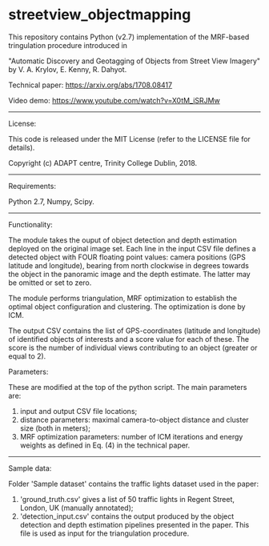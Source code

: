 # streetview_objectmapping

This repository contains Python (v2.7) implementation of the MRF-based tringulation procedure introduced in

"Automatic Discovery and Geotagging of Objects from Street View Imagery"
by V. A. Krylov, E. Kenny, R. Dahyot.

Technical paper: https://arxiv.org/abs/1708.08417

Video demo: https://www.youtube.com/watch?v=X0tM_iSRJMw

-----------------------------------------------------------

License:

This code is released under the MIT License (refer to the LICENSE file for details).

Copyright (c) ADAPT centre, Trinity College Dublin, 2018.

-----------------------------------------------------------

Requirements:

Python 2.7, Numpy, Scipy.

-----------------------------------------------------------

Functionality:

The module takes the ouput of object detection and depth estimation deployed on the original image set. Each line in the input CSV file defines a detected object with FOUR floating point values: camera positions (GPS latitude and longitude), bearing from north clockwise in degrees towards the object in the panoramic image and the depth estimate. The latter may be omitted or set to zero.

The module performs triangulation, MRF optimization to establish the optimal object configuration and clustering. The optimization is done by ICM.

The output CSV contains the list of GPS-coordinates (latitude and longitude) of identified objects of interests and a score value for each of these. The score is the number of individual views contributing to an object (greater or equal to 2).

Parameters:

These are modified at the top of the python script. The main parameters are:
1) input and output CSV file locations;
2) distance parameters: maximal camera-to-object distance and cluster size (both in meters);
3) MRF optimization parameters: number of ICM iterations and energy weights as defined in Eq. (4) in the technical paper.

-----------------------------------------------------------

Sample data:

Folder 'Sample dataset' contains the traffic lights dataset used in the paper:
1) 'ground_truth.csv' gives a list of 50 traffic lights in Regent Street, London, UK (manually annotated);
2) 'detection_input.csv' contains the output produced by the object detection and depth estimation pipelines presented in the paper. This file is used as input for the triangulation procedure.
